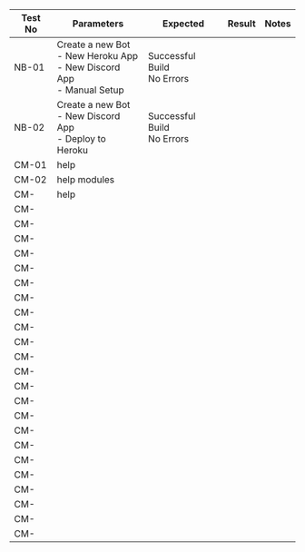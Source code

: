 | Test No | Parameters | Expected | Result | Notes |
|-|-|-|-|-|
| NB-01 | Create a new Bot <br>- New Heroku App <br>- New Discord App <br>- Manual Setup | Successful Build <br>No Errors |  |  |
| NB-02 | Create a new Bot <br>- New Discord App <br>- Deploy to Heroku | Successful Build<br>No Errors |  |  |
| CM-01 | <CMD> help |  |  |  |
| CM-02 | <CMD> help modules |  |  |  |
| CM- | <CMD> help  |  |  |  |
| CM- | <CMD> |  |  |  |
| CM- | <CMD> |  |  |  |
| CM- | <CMD> |  |  |  |
| CM- | <CMD> |  |  |  |
| CM- | <CMD> |  |  |  |
| CM- | <CMD> |  |  |  |
| CM- | <CMD> |  |  |  |
| CM- | <CMD> |  |  |  |
| CM- | <CMD> |  |  |  |
| CM- | <CMD> |  |  |  |
| CM- | <CMD> |  |  |  |
| CM- | <CMD> |  |  |  |
| CM- | <CMD> |  |  |  |
| CM- | <CMD> |  |  |  |
| CM- | <CMD> |  |  |  |
| CM- | <CMD> |  |  |  |
| CM- | <CMD> |  |  |  |
| CM- | <CMD> |  |  |  |
| CM- | <CMD> |  |  |  |
| CM- | <CMD> |  |  |  |
| CM- | <CMD> |  |  |  |
| CM- | <CMD> |  |  |  |
| CM- | <CMD> |  |  |  |